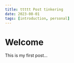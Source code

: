 ```yaml
---
title: ttttt Post tinkering
date: 2023-08-01
tags: [introduction, personal]
---
```


# Welcome

This is my first post...
